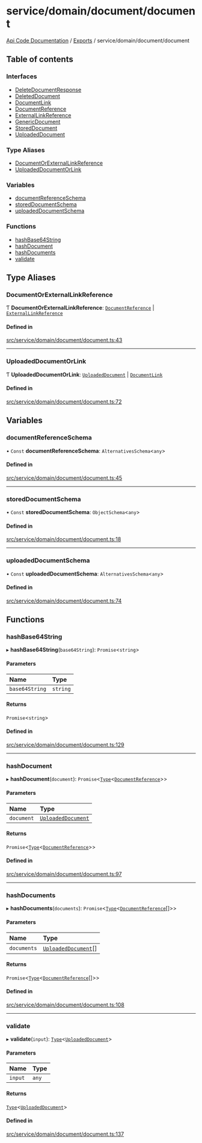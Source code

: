 # service/domain/document/document
 
[Api Code Documentation](../README.md) / [Exports](../modules.md) / service/domain/document/document

## Table of contents

### Interfaces

- [DeleteDocumentResponse](../interfaces/service_domain_document_document.DeleteDocumentResponse.md)
- [DeletedDocument](../interfaces/service_domain_document_document.DeletedDocument.md)
- [DocumentLink](../interfaces/service_domain_document_document.DocumentLink.md)
- [DocumentReference](../interfaces/service_domain_document_document.DocumentReference.md)
- [ExternalLinkReference](../interfaces/service_domain_document_document.ExternalLinkReference.md)
- [GenericDocument](../interfaces/service_domain_document_document.GenericDocument.md)
- [StoredDocument](../interfaces/service_domain_document_document.StoredDocument.md)
- [UploadedDocument](../interfaces/service_domain_document_document.UploadedDocument.md)

### Type Aliases

- [DocumentOrExternalLinkReference](service_domain_document_document.md#documentorexternallinkreference)
- [UploadedDocumentOrLink](service_domain_document_document.md#uploadeddocumentorlink)

### Variables

- [documentReferenceSchema](service_domain_document_document.md#documentreferenceschema)
- [storedDocumentSchema](service_domain_document_document.md#storeddocumentschema)
- [uploadedDocumentSchema](service_domain_document_document.md#uploadeddocumentschema)

### Functions

- [hashBase64String](service_domain_document_document.md#hashbase64string)
- [hashDocument](service_domain_document_document.md#hashdocument)
- [hashDocuments](service_domain_document_document.md#hashdocuments)
- [validate](service_domain_document_document.md#validate)

## Type Aliases

### DocumentOrExternalLinkReference

Ƭ **DocumentOrExternalLinkReference**: [`DocumentReference`](../interfaces/service_domain_document_document.DocumentReference.md) \| [`ExternalLinkReference`](../interfaces/service_domain_document_document.ExternalLinkReference.md)

#### Defined in

[src/service/domain/document/document.ts:43](https://github.com/openkfw/TruBudget/blob/d07ad94/api/src/service/domain/document/document.ts#L43)

___

### UploadedDocumentOrLink

Ƭ **UploadedDocumentOrLink**: [`UploadedDocument`](../interfaces/service_domain_document_document.UploadedDocument.md) \| [`DocumentLink`](../interfaces/service_domain_document_document.DocumentLink.md)

#### Defined in

[src/service/domain/document/document.ts:72](https://github.com/openkfw/TruBudget/blob/d07ad94/api/src/service/domain/document/document.ts#L72)

## Variables

### documentReferenceSchema

• `Const` **documentReferenceSchema**: `AlternativesSchema`\<`any`\>

#### Defined in

[src/service/domain/document/document.ts:45](https://github.com/openkfw/TruBudget/blob/d07ad94/api/src/service/domain/document/document.ts#L45)

___

### storedDocumentSchema

• `Const` **storedDocumentSchema**: `ObjectSchema`\<`any`\>

#### Defined in

[src/service/domain/document/document.ts:18](https://github.com/openkfw/TruBudget/blob/d07ad94/api/src/service/domain/document/document.ts#L18)

___

### uploadedDocumentSchema

• `Const` **uploadedDocumentSchema**: `AlternativesSchema`\<`any`\>

#### Defined in

[src/service/domain/document/document.ts:74](https://github.com/openkfw/TruBudget/blob/d07ad94/api/src/service/domain/document/document.ts#L74)

## Functions

### hashBase64String

▸ **hashBase64String**(`base64String`): `Promise`\<`string`\>

#### Parameters

| Name | Type |
| :------ | :------ |
| `base64String` | `string` |

#### Returns

`Promise`\<`string`\>

#### Defined in

[src/service/domain/document/document.ts:129](https://github.com/openkfw/TruBudget/blob/d07ad94/api/src/service/domain/document/document.ts#L129)

___

### hashDocument

▸ **hashDocument**(`document`): `Promise`\<[`Type`](result.md#type)\<[`DocumentReference`](../interfaces/service_domain_document_document.DocumentReference.md)\>\>

#### Parameters

| Name | Type |
| :------ | :------ |
| `document` | [`UploadedDocument`](../interfaces/service_domain_document_document.UploadedDocument.md) |

#### Returns

`Promise`\<[`Type`](result.md#type)\<[`DocumentReference`](../interfaces/service_domain_document_document.DocumentReference.md)\>\>

#### Defined in

[src/service/domain/document/document.ts:97](https://github.com/openkfw/TruBudget/blob/d07ad94/api/src/service/domain/document/document.ts#L97)

___

### hashDocuments

▸ **hashDocuments**(`documents`): `Promise`\<[`Type`](result.md#type)\<[`DocumentReference`](../interfaces/service_domain_document_document.DocumentReference.md)[]\>\>

#### Parameters

| Name | Type |
| :------ | :------ |
| `documents` | [`UploadedDocument`](../interfaces/service_domain_document_document.UploadedDocument.md)[] |

#### Returns

`Promise`\<[`Type`](result.md#type)\<[`DocumentReference`](../interfaces/service_domain_document_document.DocumentReference.md)[]\>\>

#### Defined in

[src/service/domain/document/document.ts:108](https://github.com/openkfw/TruBudget/blob/d07ad94/api/src/service/domain/document/document.ts#L108)

___

### validate

▸ **validate**(`input`): [`Type`](result.md#type)\<[`UploadedDocument`](../interfaces/service_domain_document_document.UploadedDocument.md)\>

#### Parameters

| Name | Type |
| :------ | :------ |
| `input` | `any` |

#### Returns

[`Type`](result.md#type)\<[`UploadedDocument`](../interfaces/service_domain_document_document.UploadedDocument.md)\>

#### Defined in

[src/service/domain/document/document.ts:137](https://github.com/openkfw/TruBudget/blob/d07ad94/api/src/service/domain/document/document.ts#L137)
